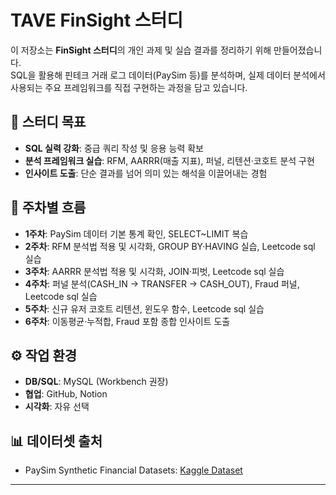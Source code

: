 # TAVE FinSight 스터디

이 저장소는 **FinSight 스터디**의 개인 과제 및 실습 결과를 정리하기 위해 만들어졌습니다.  
SQL을 활용해 핀테크 거래 로그 데이터(PaySim 등)를 분석하며, 실제 데이터 분석에서 사용되는 주요 프레임워크를 직접 구현하는 과정을 담고 있습니다.

## 🎯 스터디 목표
- **SQL 실력 강화**: 중급 쿼리 작성 및 응용 능력 확보  
- **분석 프레임워크 실습**: RFM, AARRR(매출 지표), 퍼널, 리텐션·코호트 분석 구현  
- **인사이트 도출**: 단순 결과를 넘어 의미 있는 해석을 이끌어내는 경험  

## 📅 주차별 흐름
- **1주차**: PaySim 데이터 기본 통계 확인, SELECT~LIMIT 복습  
- **2주차**: RFM 분석법 적용 및 시각화, GROUP BY·HAVING 실습, Leetcode sql 실습  
- **3주차**: AARRR 분석법 적용 및 시각화, JOIN·피벗, Leetcode sql 실습  
- **4주차**: 퍼널 분석(CASH_IN → TRANSFER → CASH_OUT), Fraud 퍼널, Leetcode sql 실습
- **5주차**: 신규 유저 코호트 리텐션, 윈도우 함수, Leetcode sql 실습  
- **6주차**: 이동평균·누적합, Fraud 포함 종합 인사이트 도출  

## ⚙️ 작업 환경
- **DB/SQL**: MySQL (Workbench 권장)  
- **협업**: GitHub, Notion  
- **시각화**: 자유 선택  

## 📊 데이터셋 출처
- PaySim Synthetic Financial Datasets: [Kaggle Dataset](https://www.kaggle.com/datasets/ntnu-testimon/paysim1)  

---
